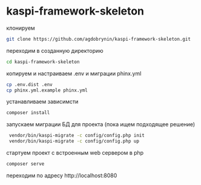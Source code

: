 # kaspi-framework-skeleton


клонируем
````bash
git clone https://github.com/agdobrynin/kaspi-framework-skeleton.git
````
переходим в созданную директорию
````bash
cd kaspi-framework-skeleton
````
копируем и настраиваем .env и миграции phinx.yml
````bash
cp .env.dist .env
cp phinx.yml.example phinx.yml
````
устанавливаем зависимсти
````bash
composer install
````
запускаем миграции БД для проекта (пока ищем подходящее решение)
````bash
 vendor/bin/kaspi-migrate -c config/config.php init
 vendor/bin/kaspi-migrate -c config/config.php up
````

стартуем проект с встроенным web сервером в php
````bash
composer serve
````
переходим по адресу http://localhost:8080 

